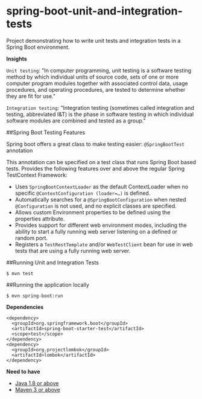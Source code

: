 # spring-boot-unit-and-integration-tests

Project demonstrating how to write unit tests and integration tests in a Spring Boot environment.

**Insights**

`Unit testing`: "In computer programming, unit testing is a software testing method by which individual units of source code, sets of one or more computer program modules together with associated control data, usage procedures, and operating procedures, are tested to determine whether they are fit for use."

`Integration testing`: "Integration testing (sometimes called integration and testing, abbreviated I&T) is the phase in software testing in which individual software modules are combined and tested as a group."

##Spring Boot Testing Features

Spring boot offers a great class to make testing easier: `@SpringBootTest` annotation

This annotation can be specified on a test class that runs Spring Boot based tests.
Provides the following features over and above the regular Spring TestContext Framework:

- Uses `SpringBootContextLoader` as the default ContextLoader when no specific `@ContextConfiguration (loader=…)` is defined.
- Automatically searches for a `@SpringBootConfiguration` when nested `@Configuration` is not used, and no explicit classes are specified.
- Allows custom Environment properties to be defined using the properties attribute.
- Provides support for different web environment modes, including the ability to start a fully running web server listening on a defined or random port.
- Registers a `TestRestTemplate` and/or `WebTestClient` bean for use in web tests that are using a fully running web server.

##Running Unit and Integration Tests

```
$ mvn test
```

##Running the application locally

```
$ mvn spring-boot:run
```

**Dependencies**

```
<dependency>
  <groupId>org.springframework.boot</groupId>
  <artifactId>spring-boot-starter-test</artifactId>
  <scope>test</scope>
</dependency>
<dependency>
  <groupId>org.projectlombok</groupId>
  <artifactId>lombok</artifactId>
</dependency>
```

**Need to have**

- [Java 1.8 or above](http://www.oracle.com/technetwork/java/javase/downloads/jdk8-downloads-2133151.html)
- [Maven 3 or above](https://maven.apache.org)
